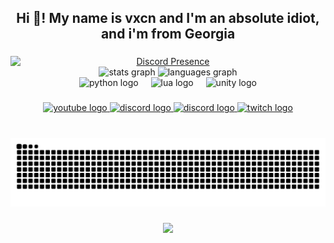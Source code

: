 <h2 align="center">Hi 👋! My name is vxcn and I'm an absolute idiot, and i'm from Georgia</h2>

###


<div align="center">
  <a href="https://discord.com/users/962135062638387242">
    <img src="https://lanyard.cnrad.dev/api/962135062638387242?theme=dark&hideStatus=true" alt="Discord Presence" style="display: block; margin: auto;">
  </a>
</div>

<div align="center">
  <img src="https://github-readme-stats.vercel.app/api?username=verse02&hide_title=false&hide_rank=false&show_icons=true&include_all_commits=true&count_private=true&disable_animations=false&theme=city_lights&locale=en&hide_border=false" height="150" alt="stats graph"  />
  <img src="https://github-readme-stats.vercel.app/api/top-langs?username=verse02&locale=en&hide_title=false&layout=compact&card_width=320&langs_count=5&theme=city_lights&hide_border=false" height="150" alt="languages graph"  />
</div>

<div align="center">
  <img src="https://cdn.jsdelivr.net/gh/devicons/devicon/icons/python/python-original.svg" height="30" alt="python logo"  />
  <img width="12" />
  <img src="https://cdn.jsdelivr.net/gh/devicons/devicon/icons/lua/lua-original.svg" height="30" alt="lua logo"  />
  <img width="12" />
  <img src="https://cdn.jsdelivr.net/gh/devicons/devicon/icons/unity/unity-original.svg" height="30" alt="unity logo"  />
</div>


###

<div align="center">
  <a href="https://youtube.com/@v.x.c.n" target="_blank">
    <img src="https://img.shields.io/static/v1?message=Youtube&logo=youtube&label=&color=FF0000&logoColor=white&labelColor=&style=for-the-badge" height="35" alt="youtube logo"  />
  </a>
  <a href="https://discord.com/users/962135062638387242" target="_blank">
    <img src="https://img.shields.io/static/v1?message=Discord&logo=discord&label=&color=7289DA&logoColor=white&labelColor=&style=for-the-badge" height="35" alt="discord logo"  />
  </a>
  <a href="https://tiktok.com/@v.x.c.n" target="_blank">
    <img src="https://img.shields.io/static/v1?message=Tiktok&logo=tiktok&label=&color=111111&logoColor=white&labelColor=&style=for-the-badge" height="35" alt="discord logo"  />
  </a>
  <a href="https://www.twitch.tv/vxcnnn" target="_blank">
    <img src="https://img.shields.io/static/v1?message=Twitch&logo=twitch&label=&color=9146FF&logoColor=white&labelColor=&style=for-the-badge" height="35" alt="twitch logo"  />
  </a>
</div>

###

<br clear="both">

<img src="https://raw.githubusercontent.com/vxcnnn/vxcnnn/output/snake.svg" alt="Snake animation" />

###

<div align="center">
  <img src="https://visitor-badge.laobi.icu/badge?page_id=verse02.verse02&left_text=views"  />
</div>

###
